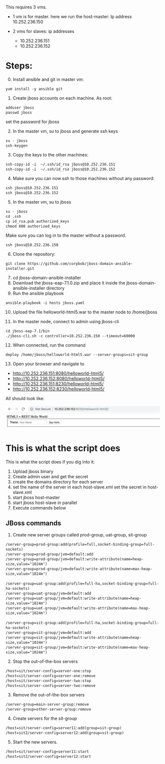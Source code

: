 This requires 3 vms.

- 1 vm is for master. here we run the host-master: Ip address 10.252.236.150
- 2 vms for slaves: ip addresses 

  - 10.252.236.151
  - 10.252.236.152

# Steps:

0. Install ansible and git in master vm:

```
yum install -y ansible git
```

1. Create jboss accounts on each machine. As root:

```
adduser jboss
passwd jboss
```

set the password for jboss

2. In the master vm, su to jboss and generate ssh keys

```
su - jboss
ssh-keygen
```

3. Copy the keys to the other machines:  

```
ssh-copy-id -i  ~/.ssh/id_rsa jboss@10.252.236.151
ssh-copy-id -i  ~/.ssh/id_rsa jboss@10.252.236.152
```
4. Make sure you can now ssh to those machines without any password:

```
ssh jboss@10.252.236.151
ssh jboss@10.252.236.152
```

5. In the master vm, su to jboss

```
su - jboss
cd .ssh
cp id_rsa.pub authorized_keys
chmod 600 authorized_keys
```

Make sure you can log in to the master without a password.

```
ssh jboss@10.252.236.150
```

6. Clone the repository:

```
git clone https://github.com/corpbob/jboss-domain-ansible-installer.git
```

7. cd jboss-domain-ansible-installer
8. Download the jboss-eap-7.1.0.zip and place it inside the jboss-domain-ansible-installer directory
9. Run the ansible playbook

```
ansible-playbook -i hosts jboss.yaml
```

10. Upload the file helloworld-html5.war to the master node to /home/jboss

11. In the master node, connect to admin using jboss-cli

```
cd jboss-eap-7.1/bin
./jboss-cli.sh -c controller=10.252.236.150 --timeout=60000
```

12. When connected, run the command

``` 
deploy /home/jboss/helloworld-html5.war --server-groups=sit-group
```

13. Open your browser and navigate to 

- http://10.252.236.151:8080/helloworld-html5/
- http://10.252.236.152:8080/helloworld-html5/
- http://10.252.236.151:8230/helloworld-html5/
- http://10.252.236.152:8230/helloworld-html5/

All should look like:

![images/helloworld_html5_image.png](images/helloworld_html5_image.png)

# This is what the script does

This is what the script does if you dig into it:

1. Upload jboss binary
2. Create admin user and get the secret
3. create the domains directory for each server
4. set the name of the server in each host-slave.xml
   set the secret in host-slave.xml
5. start jboss host-master
6. start jboss host-slave in parallel
7. Execute commands below

## JBoss commands

1. Create new server groups called prod-group, uat-group, sit-group

```
/server-group=prod-group:add(profile=full,socket-binding-group=full-sockets)
/server-group=prod-group/jvm=default:add
/server-group=prod-group/jvm=default:write-attribute(name=heap-size,value="1024m")
/server-group=prod-group/jvm=default:write-attribute(name=max-heap-size,value="1024m")

/server-group=uat-group:add(profile=full-ha,socket-binding-group=full-ha-sockets)
/server-group=uat-group/jvm=default:add
/server-group=uat-group/jvm=default:write-attribute(name=heap-size,value="1024m")
/server-group=uat-group/jvm=default:write-attribute(name=max-heap-size,value="1024m")

/server-group=sit-group:add(profile=full-ha,socket-binding-group=full-ha-sockets)
/server-group=sit-group/jvm=default:add
/server-group=sit-group/jvm=default:write-attribute(name=heap-size,value="1024m")
/server-group=sit-group/jvm=default:write-attribute(name=max-heap-size,value="1024m")
```

2. Stop the out-of-the-box servers

```
/host=sit/server-config=server-one:stop
/host=sit/server-config=server-one:remove
/host=sit/server-config=server-two:stop
/host=sit/server-config=server-two:remove
```

3. Remove the out-of-the-box servers

```
/server-group=main-server-group:remove
/server-group=other-server-group:remove
```

4. Create servers for the sit-group

```
/host=sit/server-config=server11:add(group=sit-group)
/host=sit2/server-config=server12:add(group=sit-group)
```
5. Start the new servers.

```
/host=sit/server-config=server11:start
/host=sit2/server-config=server12:start
```

